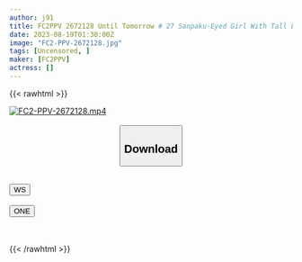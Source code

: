```yaml
---
author: j91
title: FC2PPV 2672128 Until Tomorrow # 27 Sanpaku-Eyed Girl With Tall Legs. The Immoral Feeling Of Forcibly R****g And Bukkake A Modest C***d ♡ Unrequited Love ♡
date: 2023-08-19T01:30:00Z
image: "FC2-PPV-2672128.jpg"
tags: [Uncensored, ]
maker: [FC2PPV]
actress: []
---
```



{{< rawhtml >}}

<div class="video" data-videoid="h9k0p7j6sj4u">
    <a href="javascript:;">
        <img src="https://my.j91.asia/posts/FC2-PPV-2672128/FC2-PPV-2672128.jpg" width="WIDTH" height="HEIGHT" alt="FC2-PPV-2672128.mp4" loading="lazy">
    </a>
</div>

<script type="text/javascript" src="https://j91.asia/asset/on-demand-ws.js"></script>

<br>
  <link rel="stylesheet" href="https://j91.asia/asset/bs5.css">
  
  <center>
  <button class="btn btn-primary" type="button" data-bs-toggle="collapse" data-bs-target=".multi-collapse" aria-expanded="false" aria-controls="multiCollapseExample1 multiCollapseExample2"><h2>Download</h2></button></center>
</p>
<div class="row">
  <div class="col">
    <div class="collapse multi-collapse" id="multiCollapseExample1">
      <div class="card card-body">
	      	      <br>
<div class="buttons">  
<a href="https://wolfstream.tv/h9k0p7j6sj4u"><button class="btn-hover color-3"><i class="fa fa-download"></i> WS</button></a></div>
    </div>
  </div>
</div>
  <div class="col">
    <div class="collapse multi-collapse" id="multiCollapseExample2">
      <div class="card card-body">
	      <br>
<div class="buttons">
    <a href="https://oneupload.to/6xkl48zsauc8"><button class="btn-hover color-9"><i class="fa fa-download"></i> ONE</button></a></div>
<br><br>
      </div>
    </div>
  </div>
</div>

{{< /rawhtml >}}
